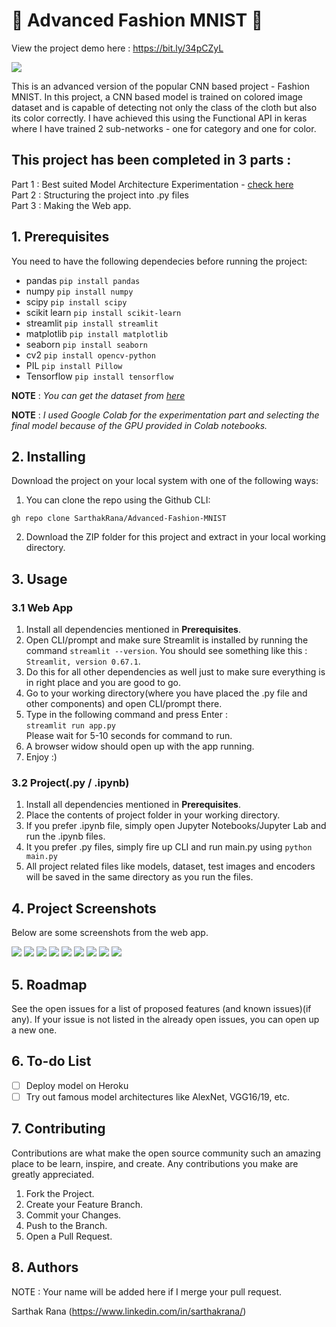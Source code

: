 # 👗 Advanced Fashion MNIST 👖

View the project demo here : https://bit.ly/34pCZyL<br>

![](https://imagesvc.meredithcorp.io/v3/mm/image?q=85&c=sc&poi=face&w=2000&h=1047&url=https%3A%2F%2Fstatic.onecms.io%2Fwp-content%2Fuploads%2Fsites%2F23%2F2020%2F06%2F26%2Fclothing-2000.jpg)

This is an advanced version of the popular CNN based project - Fashion MNIST. In this project, a CNN based model is trained on colored image dataset and is capable of detecting 
not only the class of the cloth but also its color correctly. I have achieved this using the Functional API in keras where I have trained 2 sub-networks - one for category 
and one for color. 

## This project has been completed in 3 parts :

Part 1 : Best suited Model Architecture Experimentation - [check here](https://nbviewer.jupyter.org/github/SarthakRana/Advanced-Fashion-MNIST/blob/main/Best_CNN_Arch_Experiment.ipynb)<br>
Part 2 : Structuring the project into .py files<br>
Part 3 : Making the Web app.

## 1. Prerequisites

You need to have the following dependecies before running the project:

- pandas `pip install pandas`
- numpy `pip install numpy`
- scipy `pip install scipy`
- scikit learn `pip install scikit-learn`
- streamlit `pip install streamlit`
- matplotlib `pip install matplotlib`
- seaborn `pip install seaborn`
- cv2 `pip install opencv-python`
- PIL `pip install Pillow`
- Tensorflow `pip install tensorflow`

**NOTE** : *You can get the dataset from [here](https://drive.google.com/drive/folders/1Mj1LrO5cOm9YX19qztY5-JZYd1z5soXP?usp=sharing)*

**NOTE** : *I used Google Colab for the experimentation part and selecting the final model because of the GPU provided in Colab notebooks.*

## 2. Installing

Download the project on your local system with one of the following ways:

1. You can clone the repo using the Github CLI:
```
gh repo clone SarthakRana/Advanced-Fashion-MNIST
```
2. Download the ZIP folder for this project and extract in your local working directory.

## 3. Usage

### 3.1 Web App

1. Install all dependencies mentioned in __Prerequisites__.
2. Open CLI/prompt and make sure Streamlit is installed by running the command `streamlit --version`. You should see something like this : `Streamlit, version 0.67.1`.
3. Do this for all other dependencies as well just to make sure everything is in right place and you are good to go.
4. Go to your working directory(where you have placed the .py file and other components) and open CLI/prompt there.
5. Type in the following command and press Enter :<br>
   ```streamlit run app.py```<br>
   Please wait for 5-10 seconds for command to run.
6. A browser widow should open up with the app running.
7. Enjoy :)

### 3.2 Project(.py / .ipynb)

1. Install all dependencies mentioned in __Prerequisites__.
2. Place the contents of project folder in your working directory.
3. If you prefer .ipynb file, simply open Jupyter Notebooks/Jupyter Lab and run the .ipynb files.
4. It you prefer .py files, simply fire up CLI and run main.py using ```python main.py```
4. All project related files like models, dataset, test images and encoders will be saved in the same directory as you run the files.

## 4. Project Screenshots

Below are some screenshots from the web app.

![](https://github.com/SarthakRana/Advanced-Fashion-MNIST/blob/main/Screenshots/Screenshot%20(18).png)
![](https://github.com/SarthakRana/Advanced-Fashion-MNIST/blob/main/Screenshots/Screenshot%20(19).png)
![](https://github.com/SarthakRana/Advanced-Fashion-MNIST/blob/main/Screenshots/Screenshot%20(20).png)
![](https://github.com/SarthakRana/Advanced-Fashion-MNIST/blob/main/Screenshots/Screenshot%20(21).png)
![](https://github.com/SarthakRana/Advanced-Fashion-MNIST/blob/main/Screenshots/Screenshot%20(22).png)
![](https://github.com/SarthakRana/Advanced-Fashion-MNIST/blob/main/Screenshots/Screenshot%20(23).png)
![](https://github.com/SarthakRana/Advanced-Fashion-MNIST/blob/main/Screenshots/Screenshot%20(26).png)
![](https://github.com/SarthakRana/Advanced-Fashion-MNIST/blob/main/Screenshots/Screenshot%20(27).png)
![](https://github.com/SarthakRana/Advanced-Fashion-MNIST/blob/main/Screenshots/Screenshot%20(28).png)

## 5. Roadmap

See the open issues for a list of proposed features (and known issues)(if any).
If your issue is not listed in the already open issues, you can open up a new one.

## 6. To-do List

- [ ] Deploy model on Heroku
- [ ] Try out famous model architectures like AlexNet, VGG16/19, etc.

## 7. Contributing

Contributions are what make the open source community such an amazing place to be learn, inspire, and create. Any contributions you make are greatly appreciated.

  1. Fork the Project.
  2. Create your Feature Branch.
  3. Commit your Changes.
  4. Push to the Branch.
  5. Open a Pull Request.

## 8. Authors

NOTE : Your name will be added here if I merge your pull request.

Sarthak Rana (https://www.linkedin.com/in/sarthakrana/)
